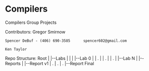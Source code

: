 # Compilers
Compilers Group Projects

Contributors:
	Gregor Smirnow
	
	Spencer DeBuf - (406) 690-3585		spencer602@gmail.com
	
	Ken Taylor
	
	

Repo Structure:
	Root
	  |
	  |--Labs
	  |   |
	  |   |--Lab 0
	  |	  |   .
	  |	  |   .
	  |	  |   .
	  |	  |--Lab N
	  |
	  |--Reports
		  |
		  |--Report v1
		  |   .
		  |   .
		  |   .
		  |--Report Final
